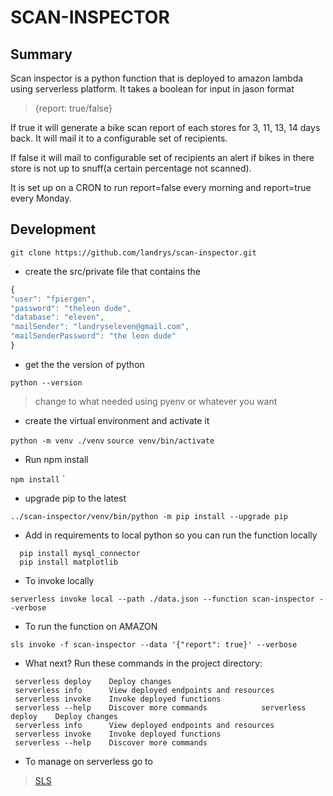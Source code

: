 # SCAN-INSPECTOR
## Summary
Scan inspector is a python function that is deployed to amazon lambda using serverless platform. It takes a boolean for input in jason format

>{report: true/false}

If true it will generate a bike scan report of each stores for 3, 11, 13, 14 days back. It will mail it to a configurable set of recipients.

If false it will mail to configurable set of recipients an alert if bikes in there store is not up to snuff(a certain percentage not scanned).

It is set up on a CRON to run report=false every morning and report=true every Monday.

## Development

`git clone https://github.com/landrys/scan-inspector.git`

- create the src/private file that contains the

```javascript
{
"user": "fpiergen",
"password": "theleon dude",
"database": "eleven", 
"mailSender": "landryseleven@gmail.com",
"mailSenderPassword": "the leon dude" 
}
```
       	
- get the the version of python 

`python --version`
>change to what needed using pyenv or whatever you want

- create the virtual environment and activate it

`python -m venv ./venv`
`source venv/bin/activate`

- Run npm install

`npm install`
`
- upgrade pip to the latest

`../scan-inspector/venv/bin/python -m pip install --upgrade pip`

- Add in requirements to local python so you can run the function locally

```
  pip install mysql_connector
  pip install matplotlib
```
- To invoke locally

`serverless invoke local --path ./data.json --function scan-inspector --verbose`

- To run the function on AMAZON

`sls invoke -f scan-inspector --data '{"report": true}' --verbose`

- What next?  Run these commands in the project directory:

```
 serverless deploy    Deploy changes
 serverless info      View deployed endpoints and resources
 serverless invoke    Invoke deployed functions
 serverless --help    Discover more commands            serverless deploy    Deploy changes
 serverless info      View deployed endpoints and resources
 serverless invoke    Invoke deployed functions
 serverless --help    Discover more commands
```

- To manage on serverless go to 
> [SLS](https://app.serverless.com/landrys) 
